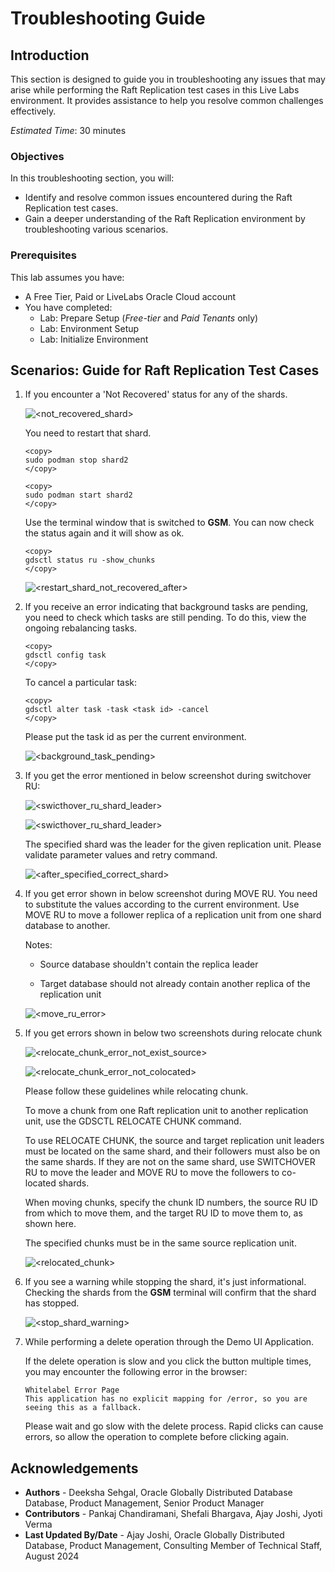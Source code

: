 # Troubleshooting Guide

## Introduction   
This section is designed to guide you in troubleshooting any issues that may arise while performing the Raft Replication test cases in this Live Labs environment. It provides assistance to help you resolve common challenges effectively.

*Estimated Time*:  30 minutes


### Objectives
In this troubleshooting section, you will:
* Identify and resolve common issues encountered during the Raft Replication test cases.
* Gain a deeper understanding of the Raft Replication environment by troubleshooting various scenarios.

### Prerequisites
This lab assumes you have:
- A Free Tier, Paid or LiveLabs Oracle Cloud account
- You have completed:
    - Lab: Prepare Setup (*Free-tier* and *Paid Tenants* only)
    - Lab: Environment Setup
    - Lab: Initialize Environment

## Scenarios: Guide for Raft Replication Test Cases

1. If you encounter a 'Not Recovered' status for any of the shards.

    ![<not_recovered_shard>](./images/1-not-recovered-shard.png " ")

   You need to restart that shard.

    ```
    <copy>
    sudo podman stop shard2
    </copy>
    ```

    ```
    <copy>
    sudo podman start shard2
    </copy>
    ```

    Use the terminal window that is switched to **GSM**. You can now check the status again and it will show as ok.

    ```
    <copy>
    gdsctl status ru -show_chunks
    </copy>
    ```

    ![<restart_shard_not_recovered_after>](./images/1-restart-shard-not-recovered-after.png " ")


2. If you receive an error indicating that background tasks are pending, you need to check which tasks are still pending. To do this, view the ongoing rebalancing tasks.

    ```
    <copy>
    gdsctl config task
    </copy>
    ```

    To cancel a particular task:

    ```
    <copy>
    gdsctl alter task -task <task id> -cancel
    </copy>
    ```

    Please put the task id as per the current environment.

    ![<background_task_pending>](./images/2-troubleshooting-bckground-task-pending.png " ")


3. If you get the error mentioned in below screenshot during switchover RU:


    ![<swicthover_ru_shard_leader>](./images/3-ru-status.png " ")

    ![<swicthover_ru_shard_leader>](./images/3-switchover-ru-shard-is-leader.png " ")

    The specified shard was the leader for the given replication unit.
    Please validate parameter values and retry command.

    ![<after_specified_correct_shard>](./images/3-after-specified-correct-shard.png " ")


4. If you get error shown in below screenshot during MOVE RU.
   You need to substitute the values according to the current environment. 
   Use MOVE RU to move a follower replica of a replication unit from one shard database to another. 

    Notes:

    - Source database shouldn't contain the replica leader

    - Target database should not already contain another replica of the replication unit


    ![<move_ru_error>](./images/4-move-ru-error.png " ")


5. If you get errors shown in below two screenshots during relocate chunk

    ![<relocate_chunk_error_not_exist_source>](./images/5-relocate-chunk-error-not-exist-source.png " ")


    ![<relocate_chunk_error_not_colocated>](./images/5-relocate-chunk-ru-not-colocated.png " ")

    Please follow these guidelines while relocating chunk.

    To move a chunk from one Raft replication unit to another replication unit, use the GDSCTL RELOCATE CHUNK command.

    To use RELOCATE CHUNK, the source and target replication unit leaders must be located on the same shard, and their followers must also be on the same shards. If they are not on the same shard, use SWITCHOVER RU to move the leader and MOVE RU to move the followers to co-located shards.

    When moving chunks, specify the chunk ID numbers, the source RU ID from which to move them, and the target RU ID to move them to, as shown here.

    The specified chunks must be in the same source replication unit.


    ![<relocated_chunk>](./images/5-relocated-chunk.png " ") 


6. If you see a warning while stopping the shard, it's just informational. Checking the shards from the **GSM** terminal will confirm that the shard has stopped.

    ![<stop_shard_warning>](./images/6-stop-shard-warning.png " ")


7. While performing a delete operation through the Demo UI Application.

   If the delete operation is slow and you click the button multiple times, you may encounter the following error in the browser:

    ```
    Whitelabel Error Page
    This application has no explicit mapping for /error, so you are seeing this as a fallback.
    ```

   Please wait and go slow with the delete process. Rapid clicks can cause errors, so allow the operation to complete before clicking again.


## Acknowledgements
* **Authors** - Deeksha Sehgal, Oracle Globally Distributed Database Database, Product Management, Senior Product Manager
* **Contributors** - Pankaj Chandiramani, Shefali Bhargava, Ajay Joshi, Jyoti Verma
* **Last Updated By/Date** - Ajay Joshi, Oracle Globally Distributed Database, Product Management, Consulting Member of Technical Staff, August 2024